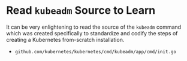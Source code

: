 # Read `kubeadm` Source to Learn

It can be very enlightening to read the source of the `kubeadm` command
which was created specifically to standardize and codify the steps of
creating a Kubernetes from-scratch installation.

* `github.com/kubernetes/kubernetes/cmd/kubeadm/app/cmd/init.go`

